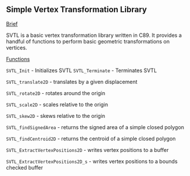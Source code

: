 ## Simple Vertex Transformation Library ##
<ins> Brief </ins>

SVTL is a basic vertex transformation library written in C89. It provides a handful of functions to perform basic geometric transformations on vertices.

<ins> Functions </ins>

```SVTL_Init``` - Initializes SVTL
```SVTL_Terminate``` - Terminates SVTL

```SVTL_translate2D``` - translates by a given displacement

```SVTL_rotate2D``` - rotates around the origin

```SVTL_scale2D``` - scales relative to the origin

```SVTL_skew2D``` - skews relative to the origin

```SVTL_findSignedArea``` - returns the signed area of a simple closed polygon

```SVTL_findCentroid2D``` - returns the centroid of a simple closed polygon

```SVTL_ExtractVertexPositions2D``` - writes vertex positions to a buffer

```SVTL_ExtractVertexPositions2D_s``` - writes vertex positions to a bounds checked buffer
